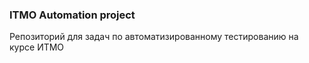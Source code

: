 ### ITMO Automation project <br>
Репозиторий для задач по автоматизированному тестированию на курсе ИТМО
